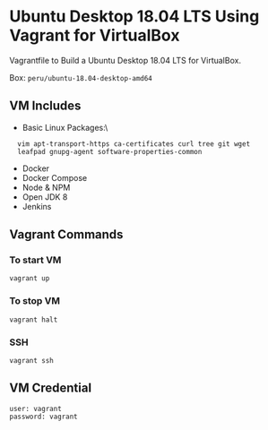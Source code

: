 # Ubuntu Desktop 18.04 LTS Using Vagrant for VirtualBox
Vagrantfile to Build a Ubuntu Desktop 18.04 LTS for VirtualBox.

Box: ```peru/ubuntu-18.04-desktop-amd64```

## VM Includes
- Basic Linux Packages:\
```
  vim apt-transport-https ca-certificates curl tree git wget 
  leafpad gnupg-agent software-properties-common
```
- Docker
- Docker Compose
- Node & NPM
- Open JDK 8
- Jenkins

## Vagrant Commands
### To start VM

```vagrant up```

### To stop VM 
```vagrant halt```

### SSH
```vagrant ssh```

## VM Credential
```
user: vagrant
password: vagrant
```
